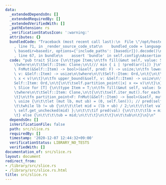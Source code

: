 ```yaml
---
data:
  _extendedDependsOn: []
  _extendedRequiredBy: []
  _extendedVerifiedWith: []
  _pathExtension: rs
  _verificationStatusIcon: ':warning:'
  attributes: {}
  bundledCode: "Traceback (most recent call last):\n  File \"/opt/hostedtoolcache/Python/3.9.0/x64/lib/python3.9/site-packages/onlinejudge_verify/documentation/build.py\"\
    , line 71, in _render_source_code_stat\n    bundled_code = language.bundle(stat.path,\
    \ basedir=basedir, options={'include_paths': [basedir]}).decode()\n  File \"/opt/hostedtoolcache/Python/3.9.0/x64/lib/python3.9/site-packages/onlinejudge_verify/languages/user_defined.py\"\
    , line 67, in bundle\n    assert 'bundle' in self.config\nAssertionError\n"
  code: "pub trait Slice {\n\ttype Item;\n\tfn fill(&mut self, value: Self::Item)\n\
    \twhere\n\t\tSelf::Item: Clone;\n\t/// min { i | !pred(arr[i]) }\n\tfn partition_point<F:\
    \ FnMut(&Self::Item) -> bool>(&self, pred: F) -> usize;\n\tfn lower_bound(&self,\
    \ v: &Self::Item) -> usize\n\twhere\n\t\tSelf::Item: Ord,\n\t{\n\t\tself.partition_point(|x|\
    \ x < v)\n\t}\n\tfn upper_bound(&self, v: &Self::Item) -> usize\n\twhere\n\t\t\
    Self::Item: Ord,\n\t{\n\t\tself.partition_point(|x| x <= v)\n\t}\n}\n\nimpl<T>\
    \ Slice for [T] {\n\ttype Item = T;\n\tfn fill(&mut self, value: Self::Item)\n\
    \twhere\n\t\tSelf::Item: Clone,\n\t{\n\t\tself.iter_mut().for_each(|e| e.clone_from(&value));\n\
    \t}\n\tfn partition_point<F: FnMut(&Self::Item) -> bool>(&self, mut pred: F) ->\
    \ usize {\n\t\tlet (mut lb, mut ub) = (0, self.len()); // pred(self[ub]) == false\n\
    \t\twhile lb != ub {\n\t\t\tlet mid = (lb + ub) / 2;\n\t\t\tlet val = unsafe {\
    \ self.get_unchecked(mid) };\n\t\t\tif pred(val) {\n\t\t\t\tlb = mid + 1;\n\t\t\
    \t} else {\n\t\t\t\tub = mid;\n\t\t\t}\n\t\t}\n\t\tub\n\t}\n}\n"
  dependsOn: []
  isVerificationFile: false
  path: src/slice.rs
  requiredBy: []
  timestamp: '2020-12-07 12:44:32+09:00'
  verificationStatus: LIBRARY_NO_TESTS
  verifiedWith: []
documentation_of: src/slice.rs
layout: document
redirect_from:
- /library/src/slice.rs
- /library/src/slice.rs.html
title: src/slice.rs
---
```

